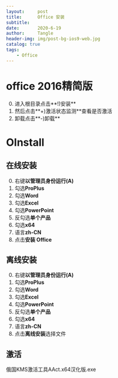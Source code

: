 ```yaml
---
layout:     post
title:      Office 安装
subtitle:   
date:       2020-6-19
author:     Tangle
header-img: img/post-bg-ios9-web.jpg
catalog: true
tags:
    - Office
---
```


# office 2016精简版

0. 进入根目录点击**!)安装**
0. 然后点击**+)激活状态监测**查看是否激活
0. 卸载点击**-)卸载**

# OInstall

## 在线安装

0. 右键**以管理员身份运行(A)**
0. 勾选**ProPlus**
0. 勾选**Word**
0. 勾选**Excel**
0. 勾选**PowerPoint**
0. 反勾选**单个产品**
0. 勾选**x64**
0. 语言**zh-CN**
0. 点击**安装 Office**

## 离线安装

0. 右键**以管理员身份运行(A)**
0. 勾选**ProPlus**
0. 勾选**Word**
0. 勾选**Excel**
0. 勾选**PowerPoint**
0. 反勾选**单个产品**
0. 勾选**x64**
0. 语言**zh-CN**
0. 点击**离线安装**选择文件

## 激活

俄国KMS激活工具AAct.x64汉化版.exe
